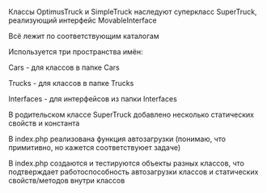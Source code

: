 Классы OptimusTruck и SimpleTruck наследуют суперкласс SuperTruck, реализующий интерфейс MovableInterface

Всё лежит по соответствующим каталогам  

Используется три пространства имён:

Cars - для классов в папке Cars

Trucks - для классов в папке Trucks

Intеrfaces - для интерфейсов из папки Intеrfaces

В родительском классе SuperTruck добавлено несколько статических свойств и константа

В index.php реализована функция автозагрузки
(понимаю, что примитивно, но кажется соответствуюет задаче)

В index.php создаются и тестируются объекты разных классов, что подтверждает работоспособность автозагрузки классов и статических свойств/методов внутри классов
